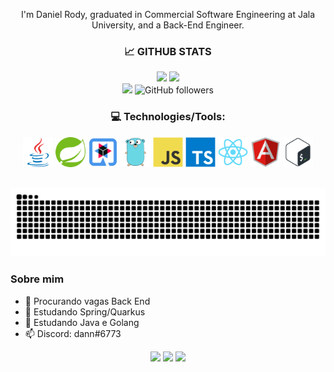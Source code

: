 <div align="center">
  <p>I'm Daniel Rody, graduated in Commercial Software Engineering at Jala University, and a Back-End Engineer.</p>
</div>

<div align="center"> 
  <h3>📈 GITHUB STATS</h3>
  <span>
    <img height="160rem" src="https://github-readme-stats.vercel.app/api?username=dannielrody&show_icons=true&include_all_commits=true&count_private=true&theme=vue&hide_border=true&bg_color=0D1117&title_color=00b300&icon_color=00b300"/>
    <img height="160rem" src="https://github-readme-stats.vercel.app/api/top-langs/?username=dannielrody&layout=compact&theme=vue&hide_border=true&bg_color=0D1117&title_color=00b300&icon_color=00b300"/>
    <br>
    <img src="https://komarev.com/ghpvc/?username=dannielrody&label=Profile%20views&color=00b300&style=flat">
    <img alt="GitHub followers" src="https://img.shields.io/github/followers/dannielrody?style=flat&logo=github&label=follow&color=00b300">
  </span>
</div>

<div align="center">
  <h3>💻 Technologies/Tools:</h3>
  <span>
    <img height="48" src="https://raw.githubusercontent.com/devicons/devicon/master/icons/java/java-original.svg" alt="Java">
    <img height="48" src="https://raw.githubusercontent.com/devicons/devicon/master/icons/spring/spring-original.svg" alt="Spring">
    <img height="48" src="https://raw.githubusercontent.com/devicons/devicon/master/icons/quarkus/quarkus-original.svg" alt="Quarkus">
    <img height="48" src="https://raw.githubusercontent.com/devicons/devicon/master/icons/go/go-original.svg" alt="Golang">
    <img height="48" src="https://raw.githubusercontent.com/devicons/devicon/master/icons/javascript/javascript-original.svg" alt="JavaScript">
    <img height="48" src="https://raw.githubusercontent.com/devicons/devicon/master/icons/typescript/typescript-original.svg" alt="TypeScript">
    <img height="48" src="https://raw.githubusercontent.com/devicons/devicon/master/icons/react/react-original.svg" alt="React.js">
    <img height="48" src="https://raw.githubusercontent.com/devicons/devicon/master/icons/angularjs/angularjs-original.svg" alt="Angular">
    <img height="48" src="https://raw.githubusercontent.com/devicons/devicon/master/icons/bash/bash-original.svg" alt="Shell">
  </span>
</div>

<br>

![Snake animation](https://github.com/dannielrody/dannielrody/blob/output/github-contribution-grid-snake-sissa.svg)

### Sobre mim
- 🔭 Procurando vagas Back End
- 🌱 Estudando Spring/Quarkus
- 🌱 Estudando Java e Golang
- 📫 Discord: dann#6773

<div align="center"> 
  <a href="https://www.instagram.com/dan_rody_/" target="_blank"><img src="https://img.shields.io/badge/-Instagram-%231DA1F2?style=for-the-badge&logo=instagram&logoColor=white" target="_blank"></a>
  <a href="mailto:danielrody@gmail.com"><img src="https://img.shields.io/badge/-Gmail-%230077B5?style=for-the-badge&logo=gmail&logoColor=white" target="_blank"></a>
  <a href="https://www.linkedin.com/in/daniel-rody-136151256/" target="_blank"><img src="https://img.shields.io/badge/-LinkedIn-%230077B5?style=for-the-badge&logo=linkedin&logoColor=white" target="_blank"></a> 
</div>
